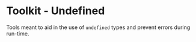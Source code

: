 # Toolkit - Undefined

Tools meant to aid in the use of `undefined` types and prevent errors during run-time.
